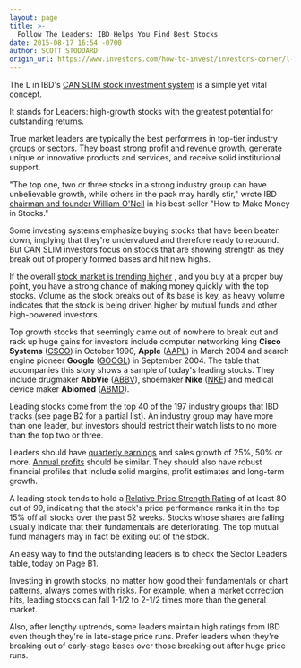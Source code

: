 ```yaml
---
layout: page
title: >-
  Follow The Leaders: IBD Helps You Find Best Stocks
date: 2015-08-17 16:54 -0700
author: SCOTT STODDARD
origin_url: https://www.investors.com/how-to-invest/investors-corner/l-in-can-slim-stands-for-leaders/
---
```


The L in IBD's [CAN SLIM stock investment system](http://education.investors.com/courselandingpage.aspx?id=735749&nav=IBDUCourse2) is a simple yet vital concept.

It stands for Leaders: high-growth stocks with the greatest potential for outstanding returns.

True market leaders are typically the best performers in top-tier industry groups or sectors. They boast strong profit and revenue growth, generate unique or innovative products and services, and receive solid institutional support.

"The top one, two or three stocks in a strong industry group can have unbelievable growth, while others in the pack may hardly stir," wrote IBD [chairman and founder William O'Neil](https://www.investors.com/products/how-to-make-money-in-stocks-workshop-series/beginning-strategies-for-successful-investing/?src=A011BMT&nav=IBDUWorkshops) in his best-seller "How to Make Money in Stocks."

Some investing systems emphasize buying stocks that have been beaten down, implying that they're undervalued and therefore ready to rebound. But CAN SLIM investors focus on stocks that are showing strength as they break out of properly formed bases and hit new highs.

If the overall [stock market is trending higher](http://news.investors.com/investing/big-picture.htm) , and you buy at a proper buy point, you have a strong chance of making money quickly with the top stocks. Volume as the stock breaks out of its base is key, as heavy volume indicates that the stock is being driven higher by mutual funds and other high-powered investors.

Top growth stocks that seemingly came out of nowhere to break out and rack up huge gains for investors include computer networking king **Cisco Systems** ([CSCO](https://research.investors.com/quote.aspx?symbol=CSCO)) in October 1990, **Apple** ([AAPL](https://research.investors.com/quote.aspx?symbol=AAPL)) in March 2004 and search engine pioneer **Google** ([GOOGL](https://research.investors.com/quote.aspx?symbol=GOOGL)) in September 2004. The table that accompanies this story shows a sample of today's leading stocks. They include drugmaker **AbbVie** ([ABBV](https://research.investors.com/quote.aspx?symbol=ABBV)), shoemaker **Nike** ([NKE](https://research.investors.com/quote.aspx?symbol=NKE)) and medical device maker **Abiomed** ([ABMD](https://research.investors.com/quote.aspx?symbol=ABMD)).

Leading stocks come from the top 40 of the 197 industry groups that IBD tracks (see page B2 for a partial list). An industry group may have more than one leader, but investors should restrict their watch lists to no more than the top two or three.

Leaders should have [quarterly earnings](http://education.investors.com/investors-corner/766086-how-to-buy-stocks.htm) and sales growth of 25%, 50% or more. [Annual profits](http://education.investors.com/investors-corner/766269-what-is-annual-earnings-growth.htm) should be similar. They should also have robust financial profiles that include solid margins, profit estimates and long-term growth.

A leading stock tends to hold a [Relative Price Strength Rating](http://research.investors.com/stock-checkup/?nav=ResearchCheckup) of at least 80 out of 99, indicating that the stock's price performance ranks it in the top 15% off all stocks over the past 52 weeks. Stocks whose shares are falling usually indicate that their fundamentals are deteriorating. The top mutual fund managers may in fact be exiting out of the stock.

An easy way to find the outstanding leaders is to check the Sector Leaders table, today on Page B1.

Investing in growth stocks, no matter how good their fundamentals or chart patterns, always comes with risks. For example, when a market correction hits, leading stocks can fall 1-1/2 to 2-1/2 times more than the general market.

Also, after lengthy uptrends, some leaders maintain high ratings from IBD even though they're in late-stage price runs. Prefer leaders when they're breaking out of early-stage bases over those breaking out after huge price runs.
